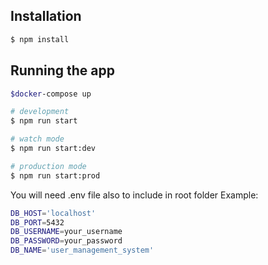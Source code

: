 ## Installation

```bash
$ npm install
```

## Running the app

```bash
$docker-compose up

# development
$ npm run start

# watch mode
$ npm run start:dev

# production mode
$ npm run start:prod
```
You will need .env file also to include in root folder
Example:
```bash
DB_HOST='localhost'
DB_PORT=5432
DB_USERNAME=your_username
DB_PASSWORD=your_password
DB_NAME='user_management_system'
```
